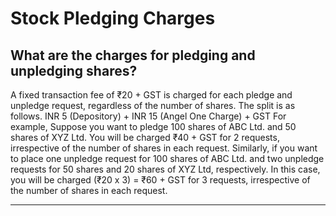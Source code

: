 # Stock Pledging Charges

## What are the charges for pledging and unpledging shares?

A fixed transaction fee of ₹20 + GST is charged for each pledge and unpledge request, regardless of the number of shares. The split is as follows.
INR 5 (Depository) + INR 15 (Angel One Charge) + GST
For example,
Suppose you want to pledge 100 shares of ABC Ltd. and 50 shares of XYZ Ltd. You will be charged ₹40 + GST for 2 requests, irrespective of the number of shares in each request.
Similarly, if you want to place one unpledge request for 100 shares of ABC Ltd. and two unpledge requests for 50 shares and 20 shares of XYZ Ltd, respectively. In this case, you will be charged (₹20 x 3) = ₹60 + GST for 3 requests, irrespective of the number of shares in each request.

---

